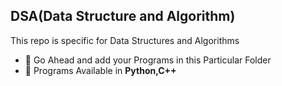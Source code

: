 ## **DSA(Data Structure and Algorithm)**

This repo is specific for Data Structures and Algorithms
- 🔭 Go Ahead and add your Programs in this Particular Folder
- 🌱 Programs Available in **Python,C++**
